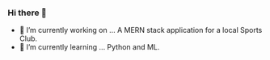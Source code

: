 ### Hi there 👋

- 🔭 I’m currently working on ... A MERN stack application for a local Sports Club.
- 🌱 I’m currently learning ... Python and ML.
